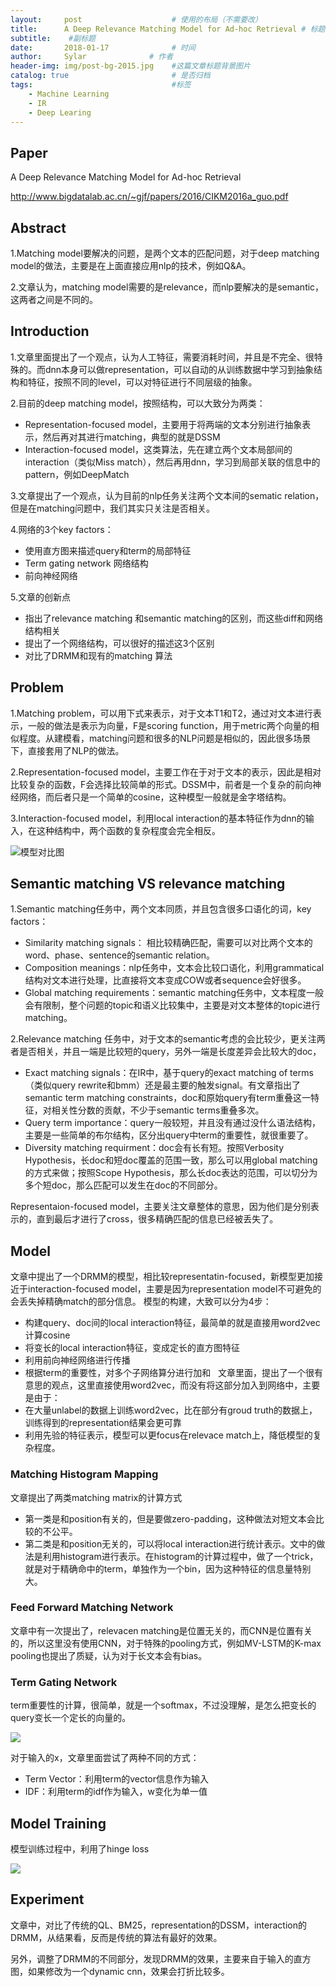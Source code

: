 ```yaml
---
layout:     post                    # 使用的布局（不需要改）
title:      A Deep Relevance Matching Model for Ad-hoc Retrieval # 标题 
subtitle:    #副标题
date:       2018-01-17              # 时间
author:     Sylar              # 作者
header-img: img/post-bg-2015.jpg    #这篇文章标题背景图片
catalog: true                       # 是否归档
tags:                               #标签
    - Machine Learning
    - IR
    - Deep Learing
---
```

## Paper
A Deep Relevance Matching Model for Ad-hoc Retrieval

http://www.bigdatalab.ac.cn/~gjf/papers/2016/CIKM2016a_guo.pdf

## Abstract
1.Matching model要解决的问题，是两个文本的匹配问题，对于deep matching model的做法，主要是在上面直接应用nlp的技术，例如Q&A。

2.文章认为，matching model需要的是relevance，而nlp要解决的是semantic，这两者之间是不同的。


## Introduction
1.文章里面提出了一个观点，认为人工特征，需要消耗时间，并且是不完全、很特殊的。而dnn本身可以做representation，可以自动的从训练数据中学习到抽象结构和特征，按照不同的level，可以对特征进行不同层级的抽象。

2.目前的deep matching model，按照结构，可以大致分为两类：
+ Representation-focused model，主要用于将两端的文本分别进行抽象表示，然后再对其进行matching，典型的就是DSSM
+ Interaction-focused model，这类算法，先在建立两个文本局部间的interaction（类似Miss match），然后再用dnn，学习到局部关联的信息中的pattern，例如DeepMatch

3.文章提出了一个观点，认为目前的nlp任务关注两个文本间的sematic relation，但是在matching问题中，我们其实只关注是否相关。

4.网络的3个key factors：
+ 使用直方图来描述query和term的局部特征
+ Term gating network 网络结构
+ 前向神经网络

5.文章的创新点
+ 指出了relevance matching 和semantic matching的区别，而这些diff和网络结构相关
+ 提出了一个网络结构，可以很好的描述这3个区别
+ 对比了DRMM和现有的matching 算法

## Problem
1.Matching problem，可以用下式来表示，对于文本T1和T2，通过对文本进行表示，一般的做法是表示为向量，F是scoring function，用于metric两个向量的相似程度。从建模看，matching问题和很多的NLP问题是相似的，因此很多场景下，直接套用了NLP的做法。

2.Representation-focused model，主要工作在于对于文本的表示，因此是相对比较复杂的函数，F会选择比较简单的形式。DSSM中，前者是一个复杂的前向神经网络，而后者只是一个简单的cosine，这种模型一般就是金字塔结构。

3.Interaction-focused model，利用local interaction的基本特征作为dnn的输入，在这种结构中，两个函数的复杂程度会完全相反。

![模型对比图](http://chuantu.biz/t6/209/1516277037x-1404755708.png)

## Semantic matching VS relevance matching
1.Semantic matching任务中，两个文本同质，并且包含很多口语化的词，key factors：
+ Similarity matching signals： 相比较精确匹配，需要可以对比两个文本的word、phase、sentence的semantic relation。
+ Composition meanings：nlp任务中，文本会比较口语化，利用grammatical结构对文本进行处理，比直接将文本变成COW或者sequence会好很多。
+ Global matching requirements：semantic matching任务中，文本程度一般会有限制，整个问题的topic和语义比较集中，主要是对文本整体的topic进行matching。

2.Relevance matching 任务中，对于文本的semantic考虑的会比较少，更关注两者是否相关，并且一端是比较短的query，另外一端是长度差异会比较大的doc，
+ Exact matching signals：在IR中，基于query的exact matching of terms（类似query rewrite和bmm）还是最主要的触发signal。有文章指出了semantic term matching constraints，doc和原始query有term重叠这一特征，对相关性分数的贡献，不少于semantic terms重叠多次。
+ Query term importance：query一般较短，并且没有通过没什么语法结构，主要是一些简单的布尔结构，区分出query中term的重要性，就很重要了。
+ Diversity matching requirment：doc会有长有短。按照Verbosity Hypothesis，长doc和短doc覆盖的范围一致，那么可以用global matching的方式来做；按照Scope Hypothesis，那么长doc表达的范围，可以切分为多个短doc，那么匹配可以发生在doc的不同部分。

Representaion-focused model，主要关注文章整体的意思，因为他们是分别表示的，直到最后才进行了cross，很多精确匹配的信息已经被丢失了。

## Model
文章中提出了一个DRMM的模型，相比较representatin-focused，新模型更加接近于interaction-focused model，主要是因为representation model不可避免的会丢失掉精确match的部分信息。
模型的构建，大致可以分为4步：
+ 构建query、doc间的local interaction特征，最简单的就是直接用word2vec计算cosine
+ 将变长的local interaction特征，变成定长的直方图特征
+ 利用前向神经网络进行传播
+ 根据term的重要性，对多个子网络算分进行加和
 
文章里面，提出了一个很有意思的观点，这里直接使用word2vec，而没有将这部分加入到网络中，主要是由于：
+ 在大量unlabel的数据上训练word2vec，比在部分有groud truth的数据上，训练得到的representation结果会更可靠
+ 利用先验的特征表示，模型可以更focus在relevace match上，降低模型的复杂程度。

### Matching Histogram Mapping
文章提出了两类matching matrix的计算方式
+ 第一类是和position有关的，但是要做zero-padding，这种做法对短文本会比较的不公平。
+ 第二类是和position无关的，可以将local interaction进行统计表示。文中的做法是利用histogram进行表示。在histogram的计算过程中，做了一个trick，就是对于精确命中的term，单独作为一个bin，因为这种特征的信息量特别大。

### Feed Forward Matching Network
文章中有一次提出了，relevacen matching是位置无关的，而CNN是位置有关的，所以这里没有使用CNN，对于特殊的pooling方式，例如MV-LSTM的K-max pooling也提出了质疑，认为对于长文本会有bias。

### Term Gating Network
term重要性的计算，很简单，就是一个softmax，不过没理解，是怎么把变长的query变长一个定长的向量的。

![](http://latex.codecogs.com/gif.latex?g_i=\frac{exp(w_g*x_i^q)}{\sum{exp(w_g*x_j^q)}})

对于输入的x，文章里面尝试了两种不同的方式：
+ Term Vector：利用term的vector信息作为输入
+ IDF：利用term的idf作为输入，w变化为单一值

## Model Training
模型训练过程中，利用了hinge loss

![](http://latex.codecogs.com/gif.latex?\L(q,d^+,d^-;\Phi)=max(0,1-s(q,d^+)+s(q,d^-)))

## Experiment
文章中，对比了传统的QL、BM25，representation的DSSM，interaction的DRMM，从结果看，反而是传统的算法有最好的效果。

另外，调整了DRMM的不同部分，发现DRMM的效果，主要来自于输入的直方图，如果修改为一个dynamic cnn，效果会打折比较多。

